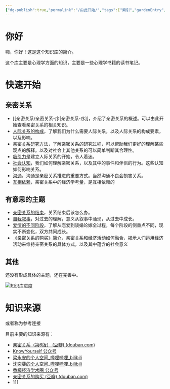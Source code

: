 ```yaml
---
{"dg-publish":true,"permalink":"/由此开始/","tags":["索引","gardenEntry","gardenEntry"]}
---
```



# 你好

嗨，你好！这是这个知识库的简介。

这个库主要是心理学方面的知识，主要是一些心理学书籍的读书笔记。

# 快速开始

## 亲密关系

- [[亲密关系/亲密关系-序\|亲密关系-序]]，介绍了亲密关系的概述。可以由此开始查看亲密关系的相关知识。
- [人际关系的构成](人际关系的构成.md)，了解我们为什么需要人际关系，以及人际关系的构成要素，以及影响。
- [亲密关系研究方法](亲密关系研究方法.md)，了解亲密关系的研究过程，可以帮助我们更好的理解某些观点的解释。以及对社会上其他关系的可以简单判断其合理性。
- [吸引力](吸引力.md)是建立人际关系的开始，令人着迷。
- [社会认知](社会认知.md)，我们如何理解亲密关系，以及其中的事件和伴侣的行为。这些认知如何影响关系。
- [沟通](沟通.md)，沟通是亲密关系推进的重要方式。当然沟通不良会损害关系。
- [互相依赖](互相依赖.md)，亲密关系中的经济学考量，是互相依赖的

## 有意思的主题

- [亲密关系的结束](亲密关系的结束.md)，关系结束后该怎么办。
- [自我叙事](叙事身份.md)，对过去的理解，意义从叙事中涌现，从过去中成长。
- [爱情的不同阶段](爱情的不同阶段.md)，了解从恋爱到谈婚论嫁全过程，每个阶段的侧重点不同，现实不断变化，双方共同成长。
- [《亲密关系的购买》简介](《亲密关系的购买》简介.md)，亲密关系和经济活动如何融合，揭示人们运用经济活动来维持亲密关系的具体方式，以及其中蕴含的社会意义

## 其他

还没有形成具体的主题，还在完善中。

![知识库进度](知识库进度.md#目前进行中)

# 知识来源

或者称为参考连接

目前主要的知识来源有：
- [亲密关系（第6版） (豆瓣) (douban.com)](https://book.douban.com/subject/26585065/)
- [KnowYourself 公众号](https://mp.weixin.qq.com/s/Mft89GoEz9G9oFOAj268Ow)
- [梁永安的个人空间_哔哩哔哩_bilibili](https://space.bilibili.com/699492406/?spm_id_from=333.999.0.0)
- [沈奕斐的个人空间_哔哩哔哩_bilibili](https://space.bilibili.com/349092963/?spm_id_from=333.999.0.0)
- [香樟经济学术圈 公众号](https://mp.weixin.qq.com/s/27BBSUNzcyjdtUKcYvvDbw)
- [亲密关系的购买 (豆瓣) (douban.com)](https://book.douban.com/subject/36072388/)
- 111
